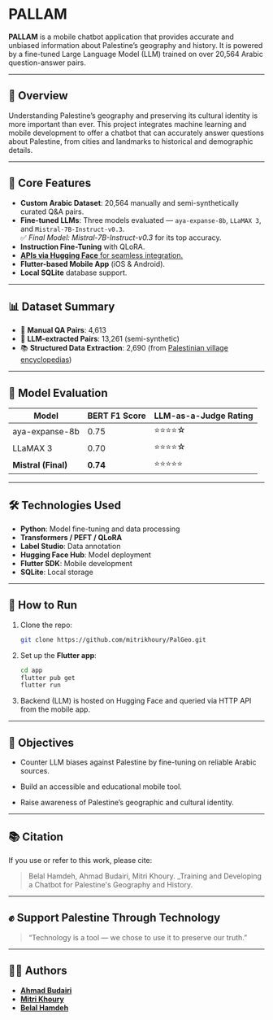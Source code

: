 

# PALLAM

**PALLAM** is a mobile chatbot application that provides accurate and unbiased information about Palestine’s geography and history. It is powered by a fine-tuned Large Language Model (LLM) trained on over 20,564 Arabic question-answer pairs.

---

## 📱 Overview

Understanding Palestine’s geography and preserving its cultural identity is more important than ever. This project integrates machine learning and mobile development to offer a chatbot that can accurately answer questions about Palestine, from cities and landmarks to historical and demographic details.

---

## 🧠 Core Features

- **Custom Arabic Dataset**: 20,564 manually and semi-synthetically curated Q&A pairs.
- **Fine-tuned LLMs**: Three models evaluated — `aya-expanse-8b`, `LLaMAX 3`, and `Mistral-7B-Instruct-v0.3`.  
  ✅ *Final Model: Mistral-7B-Instruct-v0.3* for its top accuracy.
- **Instruction Fine-Tuning** with QLoRA.
- [**APIs via Hugging Face** for seamless integration.](https://huggingface.co/abulbudz/mistral-palestinian-assistant)
- **Flutter-based Mobile App** (iOS & Android).
- **Local SQLite** database support.

---

## 📊 Dataset Summary

- 👥 **Manual QA Pairs**: 4,613
- 🤖 **LLM-extracted Pairs**: 13,261 (semi-synthetic)
- 📚 **Structured Data Extraction**: 2,690 (from [Palestinian village encyclopedias](https://www.palquest.org/))

---

## 🧪 Model Evaluation

| Model                | BERT F1 Score | LLM-as-a-Judge Rating |
|---------------------|---------------|------------------------|
| aya-expanse-8b      | 0.75          | ⭐⭐⭐⭐☆                |
| LLaMAX 3            | 0.70          | ⭐⭐⭐⭐☆                |
| **Mistral (Final)** | **0.74**      | ⭐⭐⭐⭐⭐                |

---

## 🛠️ Technologies Used

- **Python**: Model fine-tuning and data processing
- **Transformers / PEFT / QLoRA**
- **Label Studio**: Data annotation
- **Hugging Face Hub**: Model deployment
- **Flutter SDK**: Mobile development
- **SQLite**: Local storage

---

## 🔧 How to Run

1. Clone the repo:
   ```bash
   git clone https://github.com/mitrikhoury/PalGeo.git
    ```

2. Set up the **Flutter app**:
    
    ```bash
    cd app
    flutter pub get
    flutter run
    ```
    
3. Backend (LLM) is hosted on Hugging Face and queried via HTTP API from the mobile app.
    

---

## 📌 Objectives

- Counter LLM biases against Palestine by fine-tuning on reliable Arabic sources.
    
- Build an accessible and educational mobile tool.
    
- Raise awareness of Palestine’s geographic and cultural identity.
    

---

## 📚 Citation

If you use or refer to this work, please cite:

> Belal Hamdeh, Ahmad Budairi, Mitri Khoury. _Training and Developing a Chatbot for Palestine's Geography and History.

---

## ✊ Support Palestine Through Technology

> “Technology is a tool — we chose to use it to preserve our truth.”

---

## 👨‍💻 Authors

- [**Ahmad Budairi** ](https://github.com/ahmadbudz)
- [**Mitri Khoury** ](https://github.com/mitrikhoury)
- [**Belal Hamdeh** ](https://github.com/Hamdeh-Belal)
   
